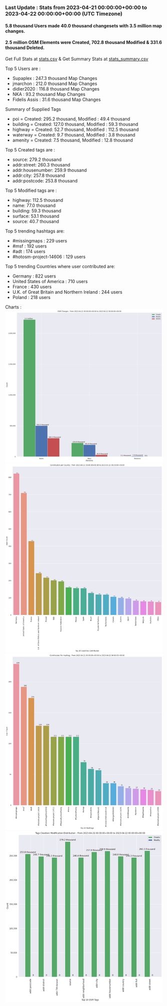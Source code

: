 ### Last Update : Stats from 2023-04-21 00:00:00+00:00 to 2023-04-22 00:00:00+00:00 (UTC Timezone)

#### 5.8 thousand Users made 40.0 thousand changesets with 3.5 million map changes.
#### 2.5 million OSM Elements were Created, 702.8 thousand Modified & 331.6 thousand Deleted.
Get Full Stats at [stats.csv](/stats/Global/Daily/stats.csv)
 & Get Summary Stats at [stats_summary.csv](/stats/Global/Daily/stats_summary.csv)

Top 5 Users are : 
- Supaplex : 247.3 thousand Map Changes
- jmarchon : 212.0 thousand Map Changes
- didier2020 : 116.8 thousand Map Changes
- NKA : 93.2 thousand Map Changes
- Fidelis Assis : 31.6 thousand Map Changes

Summary of Supplied Tags
- poi = Created: 295.2 thousand, Modified : 49.4 thousand
- building = Created: 127.0 thousand, Modified : 59.3 thousand
- highway = Created: 52.7 thousand, Modified : 112.5 thousand
- waterway = Created: 9.7 thousand, Modified : 3.8 thousand
- amenity = Created: 7.5 thousand, Modified : 12.8 thousand


Top 5 Created tags are :
- source: 279.2 thousand
- addr:street: 260.3 thousand
- addr:housenumber: 259.9 thousand
- addr:city: 257.8 thousand
- addr:postcode: 253.8 thousand


Top 5 Modified tags are :
- highway: 112.5 thousand
- name: 77.0 thousand
- building: 59.3 thousand
- surface: 53.1 thousand
- source: 40.7 thousand


Top 5 trending hashtags are:
- #missingmaps : 229 users
- #msf : 192 users
- #adt : 174 users
- #hotosm-project-14606 : 129 users


Top 5 trending Countries where user contributed are:
- Germany : 822 users
- United States of America : 710 users
- France : 430 users
- U.K. of Great Britain and Northern Ireland : 244 users
- Poland : 218 users


 Charts : 
![Alt text](./stats_osm_changes.png) 
![Alt text](./stats_users_per_country.png) 
![Alt text](./stats_users_per_hashtag.png) 
![Alt text](./stats_tags.png) 
